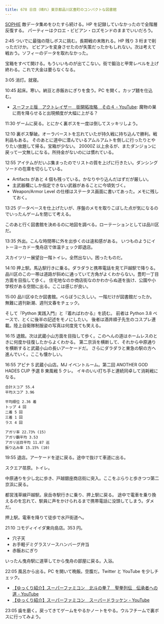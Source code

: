```yaml
---
title: 678 日目（晴れ）東京都品川区豊町のコンパクトな図書館
---
```


[SOPHIE][dtp22] 敵データ集めをひたすら続ける。HP を記録していなかったので全階層反復する。
パーティーはクロエ・ビビアン・ロズモンドのままでいいだろう。

2:45 ついでに最強の隠しボスに挑む。長期戦の末敗れる。HP 残り 3 桁まで削っただけか。
ビビアンを変身させたのが失策だったかもしれない。次は考えて戦おう。ソフィーのデータを取れなかった。

宝箱をすべて開ける。もういいものが出てこない。街で鍛治と甲冑レベルを上げ終わる。これで大金は要らなくなる。

3:05 消灯。就寝。

10:45 起床。寒い。納豆と赤飯おにぎりを食う。PC を開く。カップ麺を仕込む。

* [スーファミ版　アクトレイザー　街開拓攻略　その４ - YouTube](https://www.youtube.com/watch?v=B1JvBs7ZEZk):
  魔物の巣に雨を降らせると出現頻度が大幅に上がる？

11:30 ゲームに戻る。とにかく裏ボスを一度は倒してスッキリしよう。

12:10 裏ボス撃破。オーラバーストを忘れていたが持久戦に持ち込んで勝利。戦利品もある。
そのあとに道中に潜んでいるアムルアムトを倒しに行ったりとやりたい放題して帰る。宝箱が少ない。
20000Z 以上余るが、またダンジョンに戻って一文無しになる。所持金がないのには慣れている。

12:55 アイテムがだいぶ集まったのでリストの質を上げに行きたい。ダンシングソードの在庫を切らしている。

* Artifacts があと 4 個も残っている。かなりやり込んだはずだが厳しい。
* 主武器欄にしか指定できない武器があることに今頃気づく。
* Weapon/Armor Level の仕様はステータス画面に書いてあった。メモに残しておく。

13:25 データベースを仕上げたいが、序盤のメモを取りこぼした点が気になるのでいったんゲームを閉じて考える。

このあと行く図書館を決めるのに地図を調べる。ローテーションとしては品川区だ。

13:35 外出。こんな時間帯に外を出歩くのは違和感がある。
いつものようにイトーヨーカドー曳舟店で体温チェック即退店。

スカイツリー展望台一階トイレ。全然出ない。困ったものだ。

14:10 押上駅。馬込駅行きに乗る。ダラダラと携帯電話を見て戸越駅で降りる。
品川区のこの一帯は道路が斜めに通っていて方角がよくわからない。豊町一丁目方面を目指して歩く。
住宅地なのか商店街なのかわからぬ道を抜け、公園や小学校がある空間に出る。ここは感じが良い。

15:00 品川区ゆたか図書館。べらぼうに久しい。一階だけが図書館だったか。
無難に週刊新潮、週刊文春をチェック。

そして『Python 実践入門』と『着ればわかる』を読む。
前者は Python 3.8 ベースで、とくに後半の記述をモノにしたい。
後者は酒井順子先生のコスプレ連載。陸上自衛隊制服姿の写真は何度見ても笑える。

16:15 退館。次は武蔵小山方面を目指して歩く。このへんの道はホームレスのときに何度か往復したからよくわかる。
第二京浜を横断して、それから中原通りを横断すると武蔵小山の長いアーケードだ。
さらにダラダラと東急の駅の方へ進んでいく。ここも懐かしい。

16:55 アピナ S 武蔵小山店。MJ イベントルーム。第二回 ANOTHER GOD HADES CUP 予選 B 東風戦 5 クレ。
イキのいい打ち手と連続同卓して消耗戦になる。

```text
合計スコア 55.4
平均スコア 3.96

平均順位 2.36 着
トップ 4 回
二着 5 回
三着 1 回
ラス 4 回

アガリ率 22.73% (15)
アガリ飜平均 3.53
アガリ巡目平均 11.87 巡
振り込み率 15.15% (10)
```

19:55 退店。アーケードを逆に戻る。途中で抜けて車道に出る。

スクエア荏原。トイレ。

中原通りを少し北に歩き、戸越銀座商店街に突入。ここをぶらりと歩きつつ第二京浜に戻る。

都営浅草線戸越駅。泉岳寺駅行きに乗り、押上駅に戻る。
途中で電車を乗り換えるのを忘れて、駅員に声をかけられるまで携帯電話に没頭してしまう。ダメだ。

押上駅。電車を降りて徒歩で水戸街道へ。

21:10 コモディイイダ東向島店。353 円。

* 穴子天
* お手軽デミグラスソースハンバーグ弁当
* 赤飯おにぎり

いったん曳舟駅に道草してから曳舟の部屋に戻る。入浴。

22:05 風呂から出る。PC を開いて晩飯。空腹だ。Twitter と YouTube を少しチェック。

* [【ゆっくり紹介】スーパーファミコン　北斗の拳７　聖拳列伝　伝承者への道 - YouTube](https://www.youtube.com/watch?v=wuxJDwF0ri0)
* [【ゆっくり紹介】スーパーファミコン　スーパードラッケン - YouTube](https://www.youtube.com/watch?v=pFyQQhzGOcQ)

23:05 歯を磨く。戻ってきてゲームをやるかノートをやる。ウルフチームで裏ボスに行ってみよう。

[dtp22]: https://wodifes.net/game/show/469
